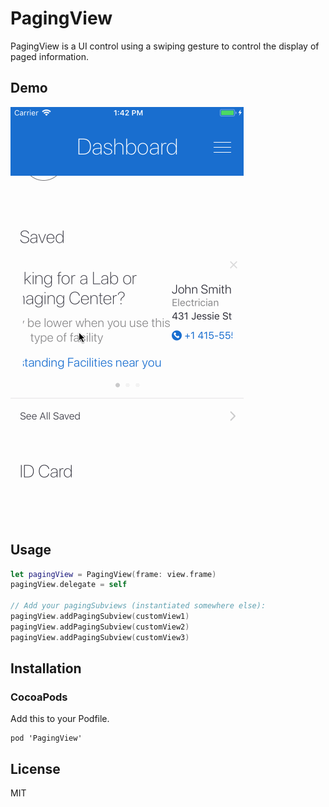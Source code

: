 # PagingView
PagingView is a UI control using a swiping gesture to control the display of paged information.

## Demo
![PagingView](https://github.com/rallyhealth/PagingView/blob/master/PagingView.gif)

## Usage

```swift
let pagingView = PagingView(frame: view.frame)
pagingView.delegate = self

// Add your pagingSubviews (instantiated somewhere else):
pagingView.addPagingSubview(customView1)
pagingView.addPagingSubview(customView2)
pagingView.addPagingSubview(customView3)
```

## Installation

### CocoaPods

Add this to your Podfile.

```ogdl
pod 'PagingView'
```

## License

MIT
